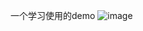 一个学习使用的demo
![image](https://github.com/user-attachments/assets/debaca05-aecf-47ad-92ab-efe47ad316c0)
